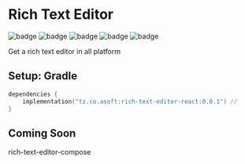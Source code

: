 # Rich Text Editor
![badge][badge-maven] ![badge][badge-mpp] ![badge][badge-android] ![badge][badge-js] ![badge][badge-jvm]

Get a rich text editor in all platform

## Setup: Gradle 
```kotlin
dependencies {
    implementation("tz.co.asoft:rich-text-editor-react:0.0.1") //
}
```

## Coming Soon
rich-text-editor-compose

[badge-maven]: https://img.shields.io/maven-central/v/tz.co.asoft/test/1.0.1?style=flat
[badge-mpp]: https://img.shields.io/badge/kotlin-multiplatform-blue?style=flat
[badge-android]: http://img.shields.io/badge/platform-android-brightgreen.svg?style=flat
[badge-js]: http://img.shields.io/badge/platform-js-yellow.svg?style=flat
[badge-jvm]: http://img.shields.io/badge/platform-jvm-orange.svg?style=flat
